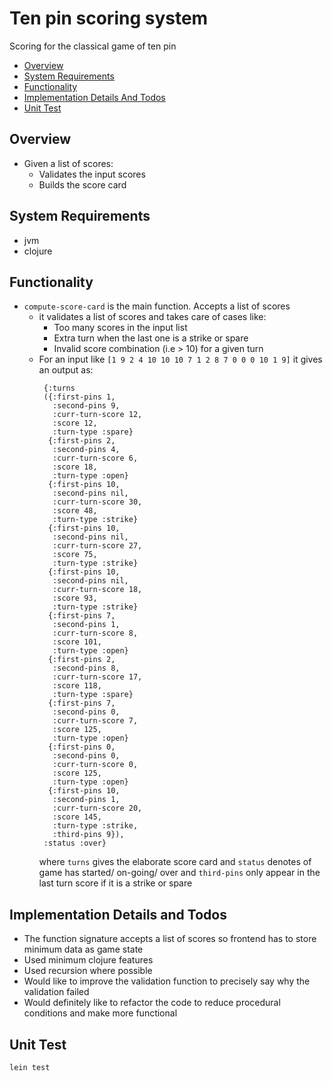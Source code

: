 # Ten pin scoring system
Scoring for the classical game of ten pin
<!-- toc -->

- [Overview](#overview)
- [System Requirements](#system-requirements)
- [Functionality](#functionality)
- [Implementation Details And Todos](#implementation-details-and-todos)
- [Unit Test](#unit-test)
<!-- tocstop -->

## Overview
- Given a list of scores:
  - Validates the input scores
  - Builds the score card

## System Requirements
- jvm
- clojure

## Functionality
- `compute-score-card` is the main function. Accepts a list of scores
  - it validates a list of scores and takes care of cases like:
    - Too many scores in the input list
    - Extra turn when the last one is a strike or spare
    - Invalid score combination (i.e > 10) for a given turn
  - For an input like `[1 9 2 4 10 10 10 7 1 2 8 7 0 0 0 10 1 9]` it gives an output as:
    ```
     {:turns
     ({:first-pins 1,
       :second-pins 9,
       :curr-turn-score 12,
       :score 12,
       :turn-type :spare}
      {:first-pins 2,
       :second-pins 4,
       :curr-turn-score 6,
       :score 18,
       :turn-type :open}
      {:first-pins 10,
       :second-pins nil,
       :curr-turn-score 30,
       :score 48,
       :turn-type :strike}
      {:first-pins 10,
       :second-pins nil,
       :curr-turn-score 27,
       :score 75,
       :turn-type :strike}
      {:first-pins 10,
       :second-pins nil,
       :curr-turn-score 18,
       :score 93,
       :turn-type :strike}
      {:first-pins 7,
       :second-pins 1,
       :curr-turn-score 8,
       :score 101,
       :turn-type :open}
      {:first-pins 2,
       :second-pins 8,
       :curr-turn-score 17,
       :score 118,
       :turn-type :spare}
      {:first-pins 7,
       :second-pins 0,
       :curr-turn-score 7,
       :score 125,
       :turn-type :open}
      {:first-pins 0,
       :second-pins 0,
       :curr-turn-score 0,
       :score 125,
       :turn-type :open}
      {:first-pins 10,
       :second-pins 1,
       :curr-turn-score 20,
       :score 145,
       :turn-type :strike,
       :third-pins 9}),
     :status :over}
      ```
     where `turns` gives the elaborate score card and `status` denotes of game has started/ on-going/ over
     and `third-pins` only appear in the last turn score if it is a strike or spare


## Implementation Details and Todos
- The function signature accepts a list of scores so frontend has to store minimum data as game state
- Used minimum clojure features
- Used recursion where possible
- Would like to improve the validation function to precisely say why the validation failed
- Would definitely like to refactor the code to reduce procedural conditions and make more functional

## Unit Test
```
lein test
```

